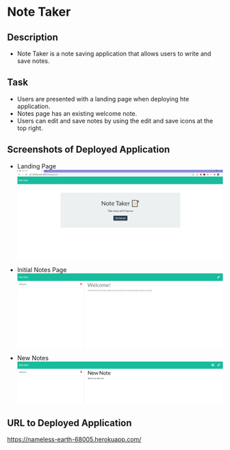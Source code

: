# Note Taker

## Description

- Note Taker is a note saving application that allows users to write and save notes.

## Task

- Users are presented with a landing page when deploying hte application.
- Notes page has an existing welcome note.
- Users can edit and save notes by using the edit and save icons at the top right.

## Screenshots of Deployed Application

- Landing Page
![](images/landingPage.png)

- Initial Notes Page
![](images/firstNote.png)

- New Notes
![](images/newNote.png)

## URL to Deployed Application

https://nameless-earth-68005.herokuapp.com/
